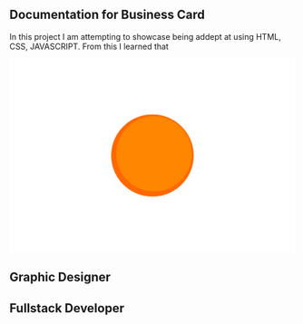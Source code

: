 ## Documentation for Business Card

In this project I am attempting to showcase being addept at using HTML, CSS, JAVASCRIPT. From this I learned that 

<img src="assets/moon_gif.gif"  class="center-image" alt="Shorya Miglaynee">


<h2 class="title-header">Graphic Designer</h2>
<h2 class="title-header">Fullstack Developer</h2>